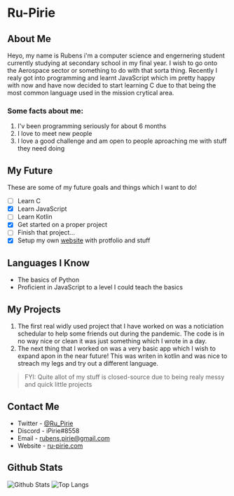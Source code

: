 # Ru-Pirie
## About Me
Heyo, my name is Rubens i'm a computer science and engernering student currently studying at secondary school in my final year. I wish to go onto the Aerospace sector or something to do with that sorta thing. Recently I realy got into programming and learnt JavaScript which im pretty happy with now and have now decided to start learning C due to that being the most common language used in the mission crytical area.

### Some facts about me:
 1. I'v been programming seriously for about 6 months
 2. I love to meet new people
 3. I love a good challenge and am open to people aproaching me with stuff they need doing

## My Future
These are some of my future goals and things which I want to do!
- [ ] Learn C
- [x] Learn JavaScript
- [ ] Learn Kotlin
- [x] Get started on a proper project
- [ ] Finish that project...
- [x] Setup my own [website](https://ru-pirie.com) with protfolio and stuff 

## Languages I Know
 - The basics of Python
 - Proficient in JavaScript to a level I could teach the basics

## My Projects
1. The first real widly used project that I have worked on was a noticiation schedular to help some friends out during the pandemic. The code is in no way nice or clean it was just something which I wrote in a day.
2. The next thing that I worked on was a very basic app which I wish to expand apon in the near future! This was writen in kotlin and was nice to streach my legs and try out a different language.
> FYI: Quite allot of my stuff is closed-source due to being realy messy and quick little projects

## Contact Me
- Twitter - [@Ru_Pirie](https://twitter.com/Ru_Pirie)
- Discord - iPirie#8558
- Email - rubens.pirie@gmail.com
- Website - [ru-pirie.com](https://ru-pirie.com)

## Github Stats
![Github Stats](https://github-readme-stats.vercel.app/api?username=ru-pirie&count_private=true&show_icons=true&theme=dark)
![Top Langs](https://github-readme-stats.vercel.app/api/top-langs/?username=ru-pirie&theme=dark&layout=compact&langs_count=5)
